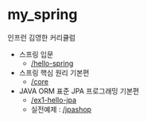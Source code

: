 # my_spring

인프런 김영한 커리큘럼
* 스프링 입문
  * [/hello-spring](https://github.com/Hany-Kim/my_spring/tree/main/hello-spring)
* 스프링 핵심 원리 기본편
  * [/core](https://github.com/Hany-Kim/my_spring/tree/main/core)
* JAVA ORM 표준 JPA 프로그래밍 기본편
  * [/ex1-hello-jpa](https://github.com/Hany-Kim/my_spring/tree/main/ex1-hello-jpa)
  * 실전예제 : [/jpashop](https://github.com/Hany-Kim/my_spring/tree/main/jpashop)
